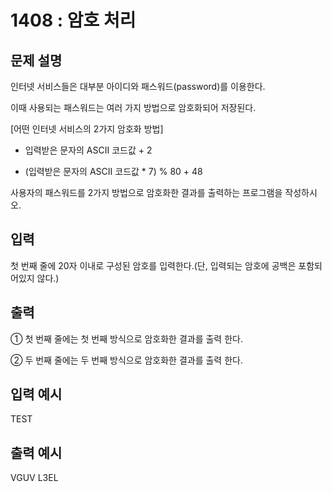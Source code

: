 # 1408 : 암호 처리
  
## 문제 설명    
인터넷 서비스들은 대부분 아이디와 패스워드(password)를 이용한다.

이때 사용되는 패스워드는 여러 가지 방법으로 암호화되어 저장된다.

[어떤 인터넷 서비스의 2가지 암호화 방법]

- 입력받은 문자의 ASCII 코드값 + 2

- (입력받은 문자의 ASCII 코드값 * 7) % 80 + 48

사용자의 패스워드를 2가지 방법으로 암호화한 결과를 출력하는 프로그램을 작성하시오.

## 입력
첫 번째 줄에 20자 이내로 구성된 암호를 입력한다.(단, 입력되는 암호에 공백은 포함되어있지 않다.)

## 출력
① 첫 번째 줄에는 첫 번째 방식으로 암호화한 결과를 출력 한다.

② 두 번째 줄에는 두 번째 방식으로 암호화한 결과를 출력 한다.

## 입력 예시   
TEST

## 출력 예시
VGUV
L3EL